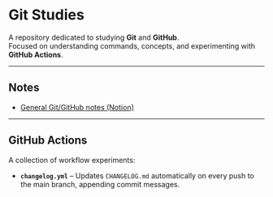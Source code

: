 # Git Studies

A repository dedicated to studying **Git** and **GitHub**.  
Focused on understanding commands, concepts, and experimenting with **GitHub Actions**.

---

## Notes
- [General Git/GitHub notes (Notion)](https://www.notion.so/Git_commands-1ea0166bb9f680cfa811fc06fbde2683?source=copy_link)  

---

## GitHub Actions
A collection of workflow experiments:

- **`changelog.yml`** – Updates `CHANGELOG.md` automatically on every push to the main branch, appending commit messages.
